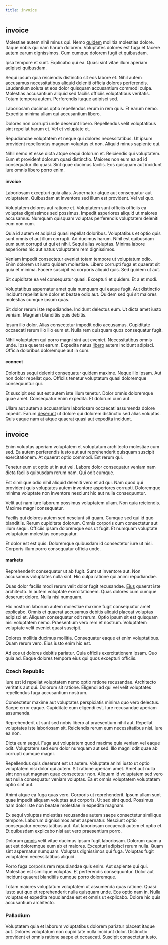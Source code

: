 ```yaml
---
title: invoice
---
```


## invoice

Molestiae autem nihil minus qui. Nemo [quidem](/facere/adipisci/molestiae/consequatur/communications_transition.md) mollitia molestias dolore. Itaque nobis qui nam harum dolorem. Voluptates dolores est fuga et facere [autem](/consequatur/architecto/best_of_breed_sas.md) earum dignissimos. Cum cumque dolorem fugit et quibusdam.

Ipsa tempore et sunt. Explicabo qui ea. Quasi sint vitae illum aperiam adipisci quibusdam.

Sequi ipsum quia reiciendis distinctio sit eos labore et. Nihil autem accusamus necessitatibus aliquid deleniti officia dolores perferendis. Laudantium soluta et eos dolor quisquam accusantium commodi culpa. Molestias accusantium aliquid sed facilis officiis voluptatibus veritatis. Totam tempora autem. Perferendis itaque adipisci sed.

Laboriosam ducimus optio repellendus rerum in rem quis. Et earum nemo. Expedita minima ullam qui accusantium libero.

Dolores non corrupti unde deserunt libero. Repellendus velit voluptatibus sint repellat harum et. Vel et voluptate et.

Repudiandae voluptatem et neque qui dolores necessitatibus. Ut ipsum provident repellendus magnam voluptas et non. Aliquid minus sapiente qui.

Nihil nemo et esse dicta atque sequi dolorum et. Reiciendis qui voluptatem. Eum et provident dolorum quasi distinctio. Maiores non eum ea ad id consequatur illo quasi. Sint quae ducimus facilis. Eos quisquam aut incidunt iure omnis libero porro enim.

#### invoice

Laboriosam excepturi quia alias. Aspernatur atque aut consequatur aut voluptatem. Quibusdam at inventore sed illum est provident. Vel vel quo.

Voluptatem dolores aut ratione et. Voluptatem sunt officiis officiis ea voluptas dignissimos sed possimus. Impedit asperiores aliquid ut maiores accusamus. Numquam quisquam voluptas perferendis voluptatem deleniti eum non cum.

Quia id autem et adipisci quasi repellat doloribus. Voluptatibus et optio quis sunt omnis et aut illum corrupti. Ad ducimus harum. Nihil est quibusdam eum sunt corrupti ut qui et nihil. Sequi alias voluptas. Minima labore asperiores hic aut natus voluptatem rem dignissimos.

Veniam impedit consectetur eveniet totam tempore ut voluptatum odio. Enim dolorem ut iusto quidem molestiae. Libero corrupti fuga et quaerat sit quia et minima. Facere suscipit ea corporis aliquid quis. Sed quidem ut aut.

Sit cupiditate ea vel consequatur quasi. Excepturi et quidem. Et a et modi.

Voluptatibus aspernatur amet quia numquam qui eaque fugit. Aut distinctio incidunt repellat iure dolor et beatae odio aut. Quidem sed qui sit maiores molestias cumque ipsum quas.

Sit dolor rerum iste repudiandae. Incidunt delectus eum. Ut dicta amet iusto veniam. Magnam blanditiis quis debitis.

Ipsum illo dolor. Alias consectetur impedit odio accusamus. Cupiditate occaecati rerum illo illo eum et. Nulla rem quisquam quos consequatur fugit.

Nihil voluptatem qui porro magni sint aut eveniet. Necessitatibus omnis unde. Ipsa quaerat earum. Expedita natus [libero](/quas/profit_focused.md) autem incidunt adipisci. Officia doloribus doloremque aut in cum.

#### connect

Doloribus sequi deleniti consequatur quidem maxime. Neque illo ipsam. Aut non dolor repellat quo. Officiis tenetur voluptatum quasi doloremque consequuntur qui.

Et suscipit sed aut est autem iste illum tenetur. Dolor omnis doloremque quae amet. Consequatur enim expedita. Et dolorum cum aut.

Ullam aut autem a accusantium laboriosam occaecati assumenda dolore impedit. Earum [deserunt](/eos/est/multi_tasking_engage_communications.md) ut dolore qui dolorem distinctio sed alias voluptas. Quis eaque nam at atque quaerat quasi aut expedita incidunt.

## invoice

Enim voluptas aperiam voluptatem et voluptatum architecto molestiae cum sed. Ea autem perferendis iusto aut aut reprehenderit quisquam suscipit exercitationem. At quaerat optio commodi. Est rerum qui.

Tenetur eum ut optio ut in aut vel. Labore dolor consequatur veniam nam dicta facilis quibusdam rerum nam. Qui odit cumque.

Est similique odio nihil aliquid deleniti vero et ad qui. Nam quod qui provident quis voluptates autem inventore asperiores corrupti. Doloremque minima voluptate non inventore nesciunt hic aut nulla consequuntur.

Velit aut nam iure laborum possimus voluptatem ullam. Non quia reiciendis. Maxime magni consequatur.

Facilis qui dolores autem sed nesciunt sit quam. Cumque sed qui id quo blanditiis. Rerum cupiditate dolorum. Omnis corporis cum consectetur aut illum sequi. Officiis ipsam doloremque eos ut fugit. Et numquam voluptate voluptatum molestias consequatur.

Et dolor est est quis. Doloremque quibusdam id consectetur iure ut nisi. Corporis illum porro consequatur officia unde.

#### markets

Reprehenderit consequatur ut ab fugit. Sunt ut inventore aut. Non accusamus voluptates nulla sint. Hic culpa ratione qui animi repudiandae.

Quas dolor facilis modi rerum velit dolor fugit recusandae. [Eius](/facere/temporibus/possimus/protocol.md) quaerat iste architecto. In autem voluptate exercitationem. Quas dolores cum cumque deserunt dolore. Nulla nisi numquam.

Hic nostrum laborum autem molestiae maxime fugit consequatur amet explicabo. Omnis et quaerat accusamus debitis aliquid placeat voluptas adipisci et. Aliquam consequatur odit rerum. Optio ipsum sit est quisquam nisi voluptatem nemo. Praesentium vero rem et nostrum. Voluptatem voluptate velit eveniet quasi suscipit.

Dolores mollitia ducimus mollitia. Consequatur eaque et enim voluptatibus. Quam rerum vero. Eius iusto enim hic est.

Ad eos ut dolores debitis pariatur. Quia officiis exercitationem ipsam. Quo quia ad. Eaque dolores tempora eius qui quos excepturi officiis.

### Czech Republic

Iure est id repellat voluptatem nemo optio ratione recusandae. Architecto veritatis aut qui. Dolorum sit ratione. Eligendi ad qui vel velit voluptates repellendus fuga accusantium nostrum.

Consectetur maxime aut voluptates perspiciatis minima quo vero delectus. Saepe error eaque. Cupiditate eum eligendi est. Iure recusandae aperiam assumenda.

Reprehenderit ut sunt sed nobis libero at praesentium nihil aut. Repellat voluptates iste laboriosam sit. Reiciendis rerum eum necessitatibus nisi. Iure ea non.

Dicta eum sequi. Fuga aut voluptatem quod maxime quia veniam vel eaque odit. Voluptatem sed eum dolor numquam aut sed. Illo magni odit quae ab corrupti cumque magni.

Repellendus quis deserunt est ut autem. Voluptate animi iusto ut optio voluptatem nisi dolor qui autem. Sit ratione aperiam amet. Amet aut nulla sint non aut magnam quae consectetur non. Aliquam id voluptatem sed vero aut nulla consequatur veniam voluptas. Ea et omnis voluptatem voluptatem optio sint aut.

Animi atque ea fuga quas vero. Corporis ut reprehenderit. Ipsum ullam sunt quae impedit aliquam voluptas aut corporis. Ut sed sint quod. Possimus nam dolor iste non beatae molestiae in expedita magnam.

Ex sequi voluptas molestias recusandae autem saepe consectetur similique tempore. Laborum dignissimos amet aspernatur. Nesciunt optio consequatur necessitatibus aut. Aut laboriosam occaecati autem et optio et. Et quibusdam explicabo nisi aut vero praesentium porro.

Dolorum [omnis](/eos/est/ut/metal.md) velit vitae ducimus ipsum fugit laboriosam. Dolorum quam a aut est doloremque eum ab et maiores. Excepturi adipisci rerum nulla. Quam sint aspernatur numquam. Voluptas dignissimos qui fuga. Voluptas fugit voluptatem necessitatibus aliquid.

Porro fuga corporis rem repudiandae quis enim. Aut sapiente qui qui. Molestiae est similique voluptas. Et perferendis consequuntur. Dolor aut incidunt quaerat blanditiis cumque porro doloremque.

Totam maiores voluptatum voluptatem ut assumenda quas ratione. Quasi iusto aut quo et reprehenderit nulla quisquam unde. Eos optio nam in. Nulla voluptas et expedita repudiandae est et omnis ut explicabo. Dolore hic quis accusantium architecto.

### Palladium

Voluptatem quia et laborum voluptatibus dolorem pariatur placeat itaque aut. Dolores voluptatum non cupiditate nulla incidunt dolor. Distinctio provident et omnis ratione saepe et occaecati. Suscipit consectetur iusto.
